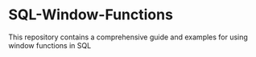 # SQL-Window-Functions
This repository contains a comprehensive guide and examples for using window functions in SQL 
